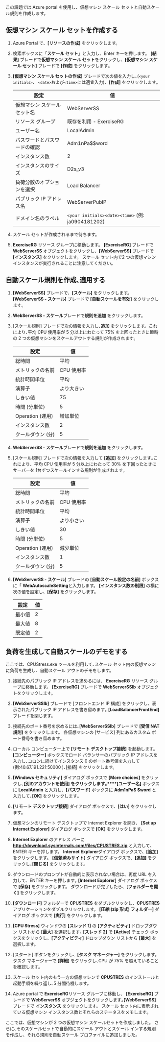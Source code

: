 この課題では Azure portal を使用し、仮想マシン スケール セットと自動スケール規則を作成します。

## <a name="create-a-virtual-machine-scale-set"></a>仮想マシン スケール セットを作成する

1. Azure Portal で、**[リソースの作成]** をクリックします。

1. 検索ボックスに「**スケール セット**」と入力し、Enter キーを押します。 **[結果]** ブレードで**仮想マシン スケール セット**をクリックし、**[仮想マシン スケール セット]** ブレードで **[作成]** をクリックします｡

1. **[仮想マシン スケール セットの作成]** ブレードで次の値を入力し､(`<your initials>`、 `<date>`および`<time>`には適宜入力)、**[作成]** をクリックします｡

    |設定|値|
    |---|---|
    |仮想マシン スケール セット名|WebServerSS|
    |リソース グループ|既存を利用 - ExerciseRG|
    |ユーザー名|LocalAdmin|
    |パスワードとパスワードの確認|Adm1nPa$$word|
    |インスタンス数|2|
    |インスタンスのサイズ|D2s_v3|
    |負荷分散のオプションを選択|Load Balancer|
    |パブリック IP アドレス名|WebServerPubIP|
    |ドメイン名のラベル|`<your initials><date><time>` (例: ja0904181202)|

1. スケール セットが作成されるまで待ちます。

1. **ExerciseRG** リソース グループに移動します。 **[ExerciseRG]** ブレードで **WebServerSS** オブジェクトをクリックし、**[WebServerSS]** ブレードで **[インスタンス]** をクリックします。 スケール セット内で2 つの仮想マシン インスタンスが実行されることに注意してください。

## <a name="create-and-apply-autoscale-rules"></a>自動スケール規則を作成､適用する

1. **[WebServerSS]** ブレードで、**[スケール]** をクリックします。 **[WebServerSS - スケール]** ブレードで **[自動スケールを有効]** をクリックします｡

1. **WebServerSS - スケール**ブレードで**規則を追加**  をクリックします。

1. [スケール規則] ブレードで次の情報を入力し､**追加** をクリックします。これにより､平均 CPU 使用率が 5 分以上にわたって 75% を上回ったときに臨時の 2 つの仮想マシンをスケールアウトする規則が作成されます｡

    |設定|値|
    |---|---|
    |総時間|平均|
    |メトリックの名前|CPU 使用率|
    |統計時間単位|平均|
    |演算子|より大きい|
    |しきい値|75|
    |時間 (分単位)|5|
    |Operation (運用)|増加単位|
    |インスタンス数|2|
    |クールダウン (分)|5|

1. **WebServerSS - スケール**ブレードで**規則を追加**  をクリックします。

1. [スケール規則] ブレードで次の情報を入力して **[追加]** をクリックします｡これにより、平均 CPU 使用率が 5 分以上にわたって 30% を下回ったときにサーバーを 1台ずつスケールインする規則が作成されます｡

    |設定|値|
    |---|---|
    |総時間|平均|
    |メトリックの名前|CPU 使用率|
    |統計時間単位|平均|
    |演算子|より小さい|
    |しきい値|30|
    |時間 (分単位)|5|
    |Operation (運用)|減少単位|
    |インスタンス数|1|
    |クールダウン (分)|5|

1. **[WebServerSS - スケール]** ブレードの **[自動スケール設定の名前]** ボックスに「 **WebAutoscaleSetting**と入力します。 **[インスタンス数の制限]** の横に次の値を設定し、**[保存]** をクリックします。

    |設定|値|
    |---|---|
    |最小値|2|
    |最大値|8|
    |既定値|2|

## <a name="generate-load-to-demonstrate-autoscaling"></a>負荷を生成して自動スケールのデモをする

ここでは、CPUStress.exe ツールを利用して､スケール セット内の仮想マシンに負荷を生成し、自動スケール アウトのデモをします。

1. 接続先のパブリック IP アドレスを求めるには、 **ExerciseRG** リソース グループに移動します。 **[ExerciseRG]** ブレードで **WebServerSSlb** オブジェクトをクリックします。

1. **[WebServerSSlb]** ブレードで [フロントエンド IP 構成] をクリックし、表示されたパブリック IP アドレスを書き留めます｡ **[LoadBalancerFrontEnd]** ブレードを閉じます。

1. 接続先のポート番号を求めるには､**[WebServerSSlb]** ブレードで **[受信 NAT 規則]** をクリックします。 各仮想マシンの [サービス] 列にあるカスタム ポート番号を書き留めます｡

1. ローカル コンピューター上で **[リモート デスクトップ接続]** を起動します。 **[コンピューター]** ボックスでロード バランサーのパブリック IP アドレスを入力し､コロンに続けてインスタンス 0 のポート番号値を入力して (例:40.67.191.221:50000 )､[接続] をクリックします。

1. **[Windows セキュリティ]** ダイアログ ボックスで **[More choices]** をクリックし､**[別のアカウントを使用] をクリックします｡****[ユーザー名]** ボックスに **LocalAdmin** と入力し、**[パスワード]** ボックスに **Adm1nPa$ $word** と入力して､**[OK]** をクリックします｡

1. **[リモート デスクトップ接続]** ダイアログ ボックスで、**[はい]** をクリックします。

1. 仮想マシンのリモート デスクトップで Internet Explorer を開き、 **[Set up Internet Explorer]** ダイアログ ボックスで **[OK]** をクリックします。

1. **Internet Explorer** のアドレス バーに **http://download.sysinternals.com/files/CPUSTRES.zip** と入力して､ENTER キーを押します。 **Internet Explorer**ダイアログ ボックスで、**[追加]** をクリックします。 **[信頼済みサイト]** ダイアログ ボックスで、**[追加]** をクリックし､**[閉じる]** をクリックします。

1. ダウンロードのプロンプトが自動的に表示されない場合は、再度 URL を入力して、ENTER キーを押します｡ **[Internet Explorer]** ダイアログ ボックスで **[保存]** をクリックします。 ダウンロードが完了したら、**[フォルダーを開く]** をクリックします。

1. **[ダウンロード]** フォルダーで **CPUSTRES** をダブルクリックし、**CPUSTRES** アプリケーションをダブルクリックします。 **[圧縮 (zip 形式) フォルダー]** ダイアログ ボックスで **[実行]** をクリックします。

1. **[CPU Stress]** ウィンドウの **[スレッド 1]** の **[アクティビティ]** ドロップダウン リストから **[最大]** を選択します｡ **[スレッド 2]** で **[Active]** チェック ボックスをクリックし、**[アクティビティ]** ドロップダウン リストから **[最大]** を選択します。

1. [スタート] ボタンをクリックし、**[タスク マネージャー]** をクリックします。 タスク マネージャーで **[詳細]** をクリックし､CPU が 75% を超えていることを確認します。

1. スケール セット内のもう一方の仮想マシンで **CPUSTRES** のインストールと起動手順を繰り返し､5 分間待機します。

1. Azure portal で **ExerciseRG**リソース グループに移動し、 **[ExerciseRG]** ブレードで **WebServerSS** オブジェクトをクリックします｡**[WebServerSS]** ブレードで **インスタンス** をクリックします。 スケール セット内に表示されている仮想マシン インスタンス数とそれらのステータスをメモします｡

ここでは、仮想マシンが 2 つの仮想マシン スケールセットを作成しました。 さらに､そのスケールセットで自動的にスケール アウトとスケール インする規則を作成し、それら規則を自動スケール プロファイルに追加しました。